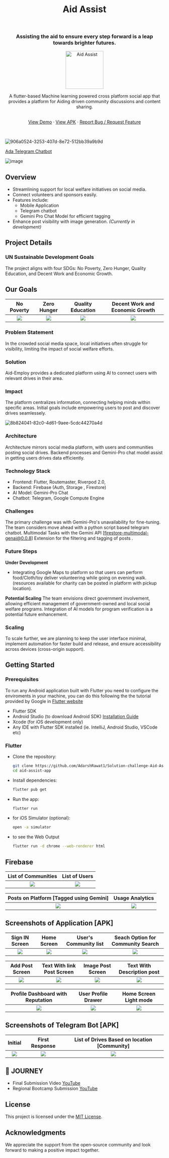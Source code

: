 <h1 align="center">Aid Assist</h1> <br>
<h3 align="center"> Assisting the aid to ensure every step forward is a leap towards brighter futures. </h3>
<p align="center">
  <a href="https://github.com/AKACHI-4/Aid-Employ/releases">
    <img wwidth="120" height="120" alt="Aid Assist" src="https://github.com/AdarshRawat1/Solution-challenge-Flutter/assets/100958893/064dd7be-022b-4920-9ab2-412f283a1b1e">
  </a>
</p>

<p align="center">
  A flutter-based Machine learning powered cross platform social app that provides a platform for Aiding driven community discussions and content sharing. 
</p>

 <p align="center">
    <br />
    <a href="https://drive.google.com/file/d/1Ljn3FPYshn7CR5IN_f8OcxU-pO9WF7yq/view?usp=sharing">View Demo</a>
    ·
   <a href="./Aid-Employ-MVP.apk">View APK</a>
    ·
    <a href="https://github.com/AdarshRawat1/Solution-challenge-Aid-Assist/issues">Report Bug / Request Feature</a> 
  </p>

<br>

![906a0524-3253-407d-8e72-512bb39a9b9d](https://github.com/AKACHI-4/Aid-Employ/assets/99159580/531b33d4-b0fd-4f86-bd88-d7885288e5b4)


[Ada Telegram Chatbot](https://t.me/Ada_R01_bot)

![image](https://github.com/AdarshRawat1/Aid-Assist/assets/100958893/dad9ad43-45d3-4712-a29d-41010e12a74e)

## Overview

- Streamlining support for local welfare initiatives on social media.
- Connect volunteers and sponsors easily.
- Features include:
  - Mobile Application
  - Telegram chatbot
  - Gemini Pro Chat Model for efficient tagging
- Enhance post visibility with image generation. _(Currently in development)_

## Project Details
### UN Sustainable Development Goals

The project aligns with four SDGs: No Poverty, Zero Hunger, Quality Education, and Decent Work and Economic Growth.
<!-- GOALS -->
## Our Goals
No Poverty               | Zero Hunger             |   Quality Education                  |  Decent Work and Economic Growth
:-------------------------:|:-------------------------:|:-------------------------:|:-------------------------:|
![](https://developers.google.com/community/images/gdsc-solution-challenge/goal-01_480.png?raw=true)|![](https://developers.google.com/community/images/gdsc-solution-challenge/goal-02_480.png?raw=true)|![](https://developers.google.com/community/images/gdsc-solution-challenge/goal-04_480.png?raw=tru)|![](https://developers.google.com/community/images/gdsc-solution-challenge/goal-08_480.png?raw=true)|

### Problem Statement

In the crowded social media space, local initiatives often struggle for visibility, limiting the impact of social welfare efforts.

### Solution

Aid-Employ provides a dedicated platform using AI to connect users with relevant drives in their area.

### Impact

The platform centralizes information, connecting helping minds within specific areas. Initial goals include empowering users to post and discover drives seamlessely.

![8b824041-82c0-4d61-9aee-5cdc44270a4d](https://github.com/AKACHI-4/Aid-Employ/assets/99159580/4c4ee604-0c73-42db-b0ef-5ceaffdc592b)

### Architecture

Architecture mirrors social media platform, with users and communities posting social drives. Backend processes and Gemini-Pro chat model assist in getting users drives data efficiently.

### Technology Stack

- Frontend: Flutter, Routemaster, Riverpod 2.0,
- Backend: Firebase (Auth, Storage , Firestore)
- AI Model: Gemini-Pro Chat
- Chatbot: Telegram, Google Compute Engine

### Challenges
The primary challenge was with Gemini-Pro's unavailability for fine-tuning. The team considers move ahead with a python script based telegram chatbot.
Multimodal Tasks with the Gemini API [firestore-multimodal-genai@0.0.8] Extension for the filtering and tagging of posts .

### Future Steps
**Under Development**
-  Integrating Google Maps to platform so that users can perform food/Cloth/toy deliver volunteering while going on evening walk. (resources available for charity can be posted in platform with pickup location).

**Potential Scaling**
The team envisions direct government involvement, allowing efficient management of government-owned and local social welfare programs. 
Integration of AI models for program verification is a potential future enhancement.

### Scaling

To scale further, we are planning to keep the user interface minimal, implement automation for faster build and release, and ensure accessibility across devices (cross-origin support).

## Getting Started

### Prerequisites

To run any Android application built with Flutter you need to configure the enviroments in your machine, you can do this following the the tutorial provided by Google in [Flutter website](https://flutter.dev/docs/get-started/install)

- Flutter SDK
- Android Studio (to download Android SDK) [Installation Guide](https://developer.android.com/studio/install) 
- Xcode (for iOS development only) 
- Any IDE with Flutter SDK installed (ie. IntelliJ, Android Studio, VSCode etc)

### Flutter

- Clone the repository:
  ```bash
  git clone https://github.com/AdarshRawat1/Solution-challenge-Aid-Assist.git
  cd aid-assist-app
  ```
- Install dependencies:
  ```bash
  flutter pub get
  ```
- Run the app:
  ```bash
  flutter run
  ```
- for iOS Simulator (optional):
  ```bash
  open -a simulator
  ```
- to see the Web Output
  ```bash
  flutter run -d chrome --web-renderer html
  ```

<!-- FIREBASE -->
## Firebase

List of Communities             | List of Users 
:-------------------------:|:-------------------------:|
![](https://github.com/AdarshRawat1/Aid-Assist/blob/main/Screenshots/Firebase_1.png?raw=true)|![](https://github.com/AdarshRawat1/Aid-Assist/blob/main/Screenshots/Firebase_3.png?raw=true)|

Posts on Platform [Tagged using Gemini]             | Usage Analytics
:-------------------------:|:-------------------------:|
![](https://github.com/AdarshRawat1/Aid-Assist/blob/main/Screenshots/Firebase_2.png?raw=true)|![](https://github.com/AdarshRawat1/Aid-Assist/blob/main/Screenshots/Firebase_4.png?raw=true)|

<!-- SCREENSHOTS -->
## Screenshots of Application [APK]

Sign IN Screen              | Home Screen            | User's Community list                | Seach Option for Community Search
:-------------------------:|:-------------------------:|:-------------------------:|:-------------------------:
![](https://github.com/AdarshRawat1/Aid-Assist/blob/main/Screenshots/Apk_1.jpg?raw=true)|![](https://github.com/AdarshRawat1/Aid-Assist/blob/main/Screenshots/Apk_2.jpg?raw=true)|![](https://github.com/AdarshRawat1/Aid-Assist/blob/main/Screenshots/Apk_3.jpg?raw=true)|![](https://github.com/AdarshRawat1/Aid-Assist/blob/main/Screenshots/Apk_4.jpg?raw=true)|

 Add Post Screen  | Text With link Post Screen        | Image Post Screen           | Text With Description post 
:-------------------------:|:-------------------------:|:-------------------------:|:-------------------------:
![](https://github.com/AdarshRawat1/Aid-Assist/blob/main/Screenshots/Apk_5.jpg?raw=true)|![](https://github.com/AdarshRawat1/Aid-Assist/blob/main/Screenshots/Apk_6.jpg?raw=true)|![](https://github.com/AdarshRawat1/Aid-Assist/blob/main/Screenshots/Apk_7.jpg?raw=true)|![](https://github.com/AdarshRawat1/Aid-Assist/blob/main/Screenshots/Apk_8.jpg?raw=true)|

Profile Dashboard with Reputation          |    User Profile Drawer          | Home Screen Light mode     
:-------------------------:|:-------------------------:|:-------------------------:
![](https://github.com/AdarshRawat1/Aid-Assist/blob/main/Screenshots/Apk_9.jpg?raw=true)|![](https://github.com/AdarshRawat1/Aid-Assist/blob/main/Screenshots/Apk_10.jpg?raw=true)|![](https://github.com/AdarshRawat1/Aid-Assist/blob/main/Screenshots/Apk_11.jpg?raw=true)|

<!-- SCREENSHOTS -->
## Screenshots of Telegram Bot [APK]

Initial             | First Response          | List of Drives Based on location [Community]              
:-------------------------:|:-------------------------:|:-------------------------:
![](https://github.com/AdarshRawat1/Aid-Assist/blob/main/Screenshots/Tele_1.png?raw=true)|![](https://github.com/AdarshRawat1/Aid-Assist/blob/main/Screenshots/Tele_2.png?raw=true)|![](https://github.com/AdarshRawat1/Aid-Assist/blob/main/Screenshots/Tele_3.png?raw=true)|



<!-- YOUTUBE -->
## 📌 JOURNEY
- Final Submission Video [YouTube](https://youtu.be/YZhykdsAA7E)
- Regional Bootcamp Submission [YouTube](https://youtu.be/e0kt3fsICAI)

## License

This project is licensed under the [MIT License](./LICENSE).

## Acknowledgments

We appreciate the support from the open-source community and look forward to making a positive impact together.
